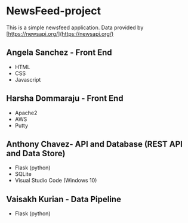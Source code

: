 # NewsFeed-project

This is a simple newsfeed application.
Data provided by [https://newsapi.org/](https://newsapi.org/)
   

## Angela Sanchez - Front End
- HTML
- CSS
- Javascript
## Harsha Dommaraju - Front End
- Apache2
- AWS
- Putty
## Anthony Chavez- API and Database (REST API and Data Store)
- Flask (python)
- SQLite
- Visual Studio Code (Windows 10)
## Vaisakh Kurian - Data Pipeline
- Flask (python)




